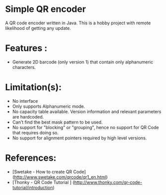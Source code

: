 # Simple QR encoder 

A QR code encoder written in Java. This is a hobby project with remote likelihood of getting any update. 

Features :
=================
 * Generate 2D barcode (only version 1) that contain only alphanumeric characters. 

Limitation(s):
================
  * No interface 
  * Only supports Alphanumeric mode.
  * No capacity table available. Version information and relevant parameters are hardcoded. 
  * Can't find the best mask pattern to be used.
  * No support for "blocking" or "grouping", hence no support for QR Code that requires doing so.
  * No support for alignment pointers required by high level versions.
  
References:
================
* [Swetake - How to create QR Code] (http://www.swetake.com/qrcode/qr1_en.html)
* [Thonky - QR Code Tutorial ] (http://www.thonky.com/qr-code-tutorial/introduction)

